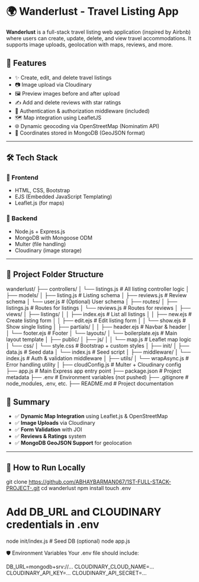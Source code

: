 # 🌍 Wanderlust - Travel Listing App

**Wanderlust** is a full-stack travel listing web application (inspired by Airbnb) where users can create, update, delete, and view travel accommodations. It supports image uploads, geolocation with maps, reviews, and more.


## 🚀 Features

- ✨ Create, edit, and delete travel listings
- 📷 Image upload via Cloudinary
- 🖼️ Preview images before and after upload
- ✍️ Add and delete reviews with star ratings
- 🔐 Authentication & authorization middleware (included)
- 🗺️ Map integration using LeafletJS
- 🌐 Dynamic geocoding via OpenStreetMap (Nominatim API)
- 📍 Coordinates stored in MongoDB (GeoJSON format)

---

## 🛠️ Tech Stack

### 🔹 Frontend
- HTML, CSS, Bootstrap
- EJS (Embedded JavaScript Templating)
- Leaflet.js (for maps)

### 🔹 Backend
- Node.js + Express.js
- MongoDB with Mongoose ODM
- Multer (file handling)
- Cloudinary (image storage)

---

## 📁 Project Folder Structure

wanderlust/
├── controllers/
│ └── listings.js # All listing controller logic
│
├── models/
│ ├── listing.js # Listing schema
│ ├── reviews.js # Review schema
│ └── user.js # (Optional) User schema
│
├── routes/
│ ├── listings.js # Routes for listings
│ └── reviews.js # Routes for reviews
│
├── views/
│ ├── listings/
│ │ ├── index.ejs # List all listings
│ │ ├── new.ejs # Create listing form
│ │ ├── edit.ejs # Edit listing form
│ │ └── show.ejs # Show single listing
│ ├── partials/
│ │ ├── header.ejs # Navbar & header
│ │ └── footer.ejs # Footer
│ └── layouts/
│ └── boilerplate.ejs # Main layout template
│
├── public/
│ ├── js/
│ │ └── map.js # Leaflet map logic
│ └── css/
│ └── style.css # Bootstrap + custom styles
│
├── init/
│ ├── data.js # Seed data
│ └── index.js # Seed script
│
├── middleware/
│ └── index.js # Auth & validation middleware
│
├── utils/
│ └── wrapAsync.js # Error handling utility
│
├── cloudConfig.js # Multer + Cloudinary config
├── app.js # Main Express app entry point
├── package.json # Project metadata
├── .env # Environment variables (not pushed)
├── .gitignore # node_modules, .env, etc.
├── README.md # Project documentation



## 📌 Summary

- ✅ **Dynamic Map Integration** using Leaflet.js & OpenStreetMap
- ✅ **Image Uploads** via Cloudinary
- ✅ **Form Validation** with JOI
- ✅ **Reviews & Ratings** system
- ✅ **MongoDB GeoJSON Support** for geolocation

---

## 🧪 How to Run Locally
git clone https://github.com/ABHAYBARMAN067/1ST-FULL-STACK-PROJECT-.git
cd wanderlust
npm install
touch .env
# Add DB_URL and CLOUDINARY credentials in .env
node init/index.js   # Seed DB (optional)
node app.js


🛡️ Environment Variables
Your .env file should include:


DB_URL=mongodb+srv://...
CLOUDINARY_CLOUD_NAME=...
CLOUDINARY_API_KEY=...
CLOUDINARY_API_SECRET=...
